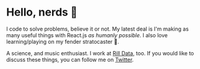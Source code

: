 # Hello, nerds 👋

I code to solve problems, believe it or not. My latest deal is I'm making as many useful things with React.js _as humanly possible_. I also love learning/playing on my fender stratocaster 🎸.

A science, and music enthusiast. I work at [Rill Data](https://rilldata.com/), too. If you would like to discuss these things, you can follow me on [Twitter](https://twitter.com/ashshkapoor).

